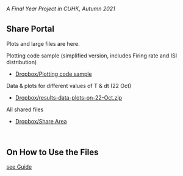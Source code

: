 ###### A Final Year Project in CUHK, Autumn 2021

## Share Portal

Plots and large files are here.

Plotting code sample (simplified version, includes Firing rate and ISI distribution)
- [Dropbox/Plotting code sample](https://www.dropbox.com/sh/ak4jf5oqftdqy9h/AAA1VlFt-GtAcFUotIRTrrdfa?dl=0)

Data & plots for different values of T & dt (22 Oct)
- [Dropbox/results-data-plots-on-22-Oct.zip](https://www.dropbox.com/s/bxs5s3tfq9zsrhk/results-data-plots-on-22-Oct.zip?dl=0)

All shared files
- [Dropbox/Share Area](https://www.dropbox.com/sh/4gpbvgporuf1p72/AADV1DfqR5BFoE_VM_g0Hy8Ca?dl=0)

</br>

## On How to Use the Files

[see Guide](Guide.md)
